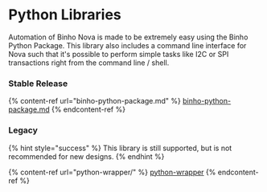 # Python Libraries

Automation of Binho Nova is made to be extremely easy using the Binho Python Package. This library also includes a command line interface for Nova such that it's possible to perform simple tasks like I2C or SPI transactions right from the command line / shell.

### Stable Release

{% content-ref url="binho-python-package.md" %}
[binho-python-package.md](binho-python-package.md)
{% endcontent-ref %}

### Legacy

{% hint style="success" %}
This library is still supported, but is not recommended for new designs.
{% endhint %}

{% content-ref url="python-wrapper/" %}
[python-wrapper](python-wrapper/)
{% endcontent-ref %}

